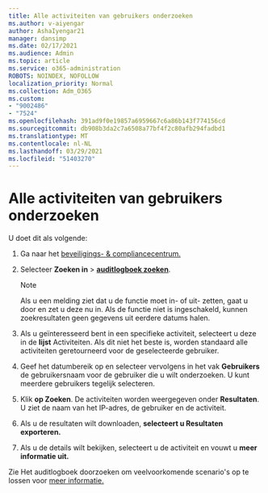 ```yaml
---
title: Alle activiteiten van gebruikers onderzoeken
ms.author: v-aiyengar
author: AshaIyengar21
manager: dansimp
ms.date: 02/17/2021
ms.audience: Admin
ms.topic: article
ms.service: o365-administration
ROBOTS: NOINDEX, NOFOLLOW
localization_priority: Normal
ms.collection: Adm_O365
ms.custom:
- "9002486"
- "7524"
ms.openlocfilehash: 391ad9f0e19857a6959667c6a86b143f774156cd
ms.sourcegitcommit: db908b3da2c7a6508a77bf4f2c80afb294fadbd1
ms.translationtype: MT
ms.contentlocale: nl-NL
ms.lasthandoff: 03/29/2021
ms.locfileid: "51403270"
---
```

# <a name="investigate-all-the-users-activities"></a>Alle activiteiten van gebruikers onderzoeken

U doet dit als volgende:

1. Ga naar het [beveiligings- & compliancecentrum.](https://go.microsoft.com/fwlink/p/?linkid=2077143)
1. Selecteer **Zoeken in**  >  **[auditlogboek zoeken](https://go.microsoft.com/fwlink/?linkid=2103759)**.
    > [!NOTE]
    > Als u een melding ziet dat u de functie moet in- of uit- zetten, gaat u door en zet u deze nu in. Als de functie niet is ingeschakeld, kunnen zoekresultaten geen gegevens uit eerdere datums halen.

1. Als u geïnteresseerd bent in een specifieke activiteit, selecteert u deze in de **lijst** Activiteiten. Als dit niet het beste is, worden standaard alle activiteiten geretourneerd voor de geselecteerde gebruiker.
1. Geef het datumbereik op en selecteer vervolgens in het vak **Gebruikers** de gebruikersnaam voor de gebruiker die u wilt onderzoeken. U kunt meerdere gebruikers tegelijk selecteren.
1. Klik **op Zoeken**. De activiteiten worden weergegeven onder **Resultaten**. U ziet de naam van het IP-adres, de gebruiker en de activiteit.
1. Als u de resultaten wilt downloaden, **selecteert u Resultaten exporteren.**
1. Als u de details wilt bekijken, selecteert u de activiteit en vouwt u **meer informatie uit.**

Zie Het auditlogboek doorzoeken om veelvoorkomende scenario's op te lossen voor [meer informatie.](https://go.microsoft.com/fwlink/?linkid=2103944)